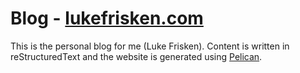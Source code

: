 # Blog - [lukefrisken.com](http://lukefrisken.com)

This is the personal blog for me (Luke Frisken). Content is written in
reStructuredText and the website is generated using
[Pelican](https://github.com/getpelican/pelican).
